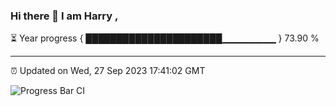### Hi there 👋 I am Harry , 

⏳ Year progress { ██████████████████████▁▁▁▁▁▁▁▁ } 73.90 %

---

⏰ Updated on Wed, 27 Sep 2023 17:41:02 GMT

![Progress Bar CI](https://github.com/duykhang68/duykhang68/workflows/Progress%20Bar%20CI/badge.svg)
